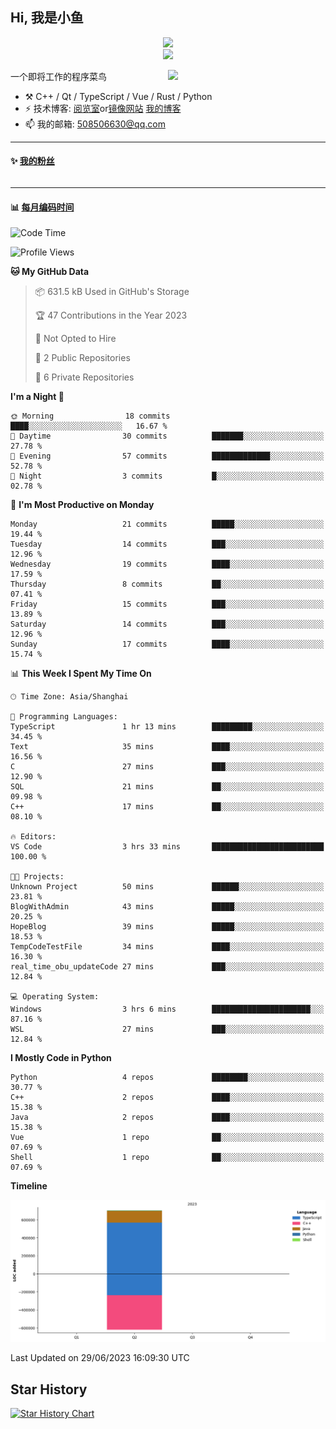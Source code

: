<!--
**小鱼/小鱼** is a ✨ _special_ ✨ repository because its `README.md` (this file) appears on your GitHub profile.

Here are some ideas to get you started:

- 🔭 I’m currently working on ...
- 🌱 I’m currently learning ...
- 👯 I’m looking to collaborate on ...
- 🤔 I’m looking for help with ...
- 💬 Ask me about ...
- 📫 How to reach me: ...
- 😄 Pronouns: ...
- ⚡ Fun fact: ...
-->

## Hi, 我是小鱼

<div align=center><img src="https://profile-counter.glitch.me/XiaoYuer2022/count.svg"></div>



<div align=center><img src="https://streak-stats.demolab.com?user=XiaoYuer2022&locale=zh_Hans"></div>



[<img align="right" width="50%" src="https://github-readme-stats-ouuan.vercel.app/api?username=XiaoYuer2022&show_icons=true">](https://metrics.lecoq.io/xlz122#gh-light-mode-only)

一个即将工作的程序菜鸟

-   :hammer_and_pick: C++ / Qt / TypeScript / Vue / Rust / Python
-   ⚡ 技术博客: [阅览室](https://haoxx.netlify.app/)or[镜像网站](https://haoxx.top/)  [我的博客](https://haoxx.site/)
-   📫 我的邮箱: 508506630@qq.com

---

#### :sparkles: [我的粉丝](https://github.com/XiaoYuer2022?tab=followers)

<!--START_SECTION:followers-->
<table>
  </tr>
</table>
<!--END_SECTION:followers-->

---

#### :bar_chart: [每月编码时间](https://github.com/muety/wakapi)

<!--START_SECTION:waka-->
![Code Time](http://img.shields.io/badge/Code%20Time-43%20hrs%203%20mins-blue)

![Profile Views](http://img.shields.io/badge/Profile%20Views-16-blue)

**🐱 My GitHub Data** 

> 📦 631.5 kB Used in GitHub's Storage 
 > 
> 🏆 47 Contributions in the Year 2023
 > 
> 🚫 Not Opted to Hire
 > 
> 📜 2 Public Repositories 
 > 
> 🔑 6 Private Repositories 
 > 
**I'm a Night 🦉** 

```text
🌞 Morning                18 commits          ████░░░░░░░░░░░░░░░░░░░░░   16.67 % 
🌆 Daytime                30 commits          ███████░░░░░░░░░░░░░░░░░░   27.78 % 
🌃 Evening                57 commits          █████████████░░░░░░░░░░░░   52.78 % 
🌙 Night                  3 commits           █░░░░░░░░░░░░░░░░░░░░░░░░   02.78 % 
```
📅 **I'm Most Productive on Monday** 

```text
Monday                   21 commits          █████░░░░░░░░░░░░░░░░░░░░   19.44 % 
Tuesday                  14 commits          ███░░░░░░░░░░░░░░░░░░░░░░   12.96 % 
Wednesday                19 commits          ████░░░░░░░░░░░░░░░░░░░░░   17.59 % 
Thursday                 8 commits           ██░░░░░░░░░░░░░░░░░░░░░░░   07.41 % 
Friday                   15 commits          ███░░░░░░░░░░░░░░░░░░░░░░   13.89 % 
Saturday                 14 commits          ███░░░░░░░░░░░░░░░░░░░░░░   12.96 % 
Sunday                   17 commits          ████░░░░░░░░░░░░░░░░░░░░░   15.74 % 
```


📊 **This Week I Spent My Time On** 

```text
🕑︎ Time Zone: Asia/Shanghai

💬 Programming Languages: 
TypeScript               1 hr 13 mins        █████████░░░░░░░░░░░░░░░░   34.45 % 
Text                     35 mins             ████░░░░░░░░░░░░░░░░░░░░░   16.56 % 
C                        27 mins             ███░░░░░░░░░░░░░░░░░░░░░░   12.90 % 
SQL                      21 mins             ██░░░░░░░░░░░░░░░░░░░░░░░   09.98 % 
C++                      17 mins             ██░░░░░░░░░░░░░░░░░░░░░░░   08.10 % 

🔥 Editors: 
VS Code                  3 hrs 33 mins       █████████████████████████   100.00 % 

🐱‍💻 Projects: 
Unknown Project          50 mins             ██████░░░░░░░░░░░░░░░░░░░   23.81 % 
BlogWithAdmin            43 mins             █████░░░░░░░░░░░░░░░░░░░░   20.25 % 
HopeBlog                 39 mins             █████░░░░░░░░░░░░░░░░░░░░   18.53 % 
TempCodeTestFile         34 mins             ████░░░░░░░░░░░░░░░░░░░░░   16.30 % 
real_time_obu_updateCode 27 mins             ███░░░░░░░░░░░░░░░░░░░░░░   12.84 % 

💻 Operating System: 
Windows                  3 hrs 6 mins        ██████████████████████░░░   87.16 % 
WSL                      27 mins             ███░░░░░░░░░░░░░░░░░░░░░░   12.84 % 
```

**I Mostly Code in Python** 

```text
Python                   4 repos             ████████░░░░░░░░░░░░░░░░░   30.77 % 
C++                      2 repos             ████░░░░░░░░░░░░░░░░░░░░░   15.38 % 
Java                     2 repos             ████░░░░░░░░░░░░░░░░░░░░░   15.38 % 
Vue                      1 repo              ██░░░░░░░░░░░░░░░░░░░░░░░   07.69 % 
Shell                    1 repo              ██░░░░░░░░░░░░░░░░░░░░░░░   07.69 % 
```



**Timeline**

![Lines of Code chart](https://raw.githubusercontent.com/XiaoYuer2022/XiaoYuer2022/main/assets/bar_graph.png)


 Last Updated on 29/06/2023 16:09:30 UTC
<!--END_SECTION:waka-->

Star History
---------
[![Star History Chart](https://api.star-history.com/svg?repos=XiaoYuer2022/XiaoYuer2022&type=Date)](https://star-history.com/#XiaoYuer2022/XiaoYuer2022&Date)
